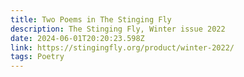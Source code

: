 ```yaml
---
title: Two Poems in The Stinging Fly
description: The Stinging Fly, Winter issue 2022
date: 2024-06-01T20:20:23.598Z
link: https://stingingfly.org/product/winter-2022/
tags: Poetry
---
```


